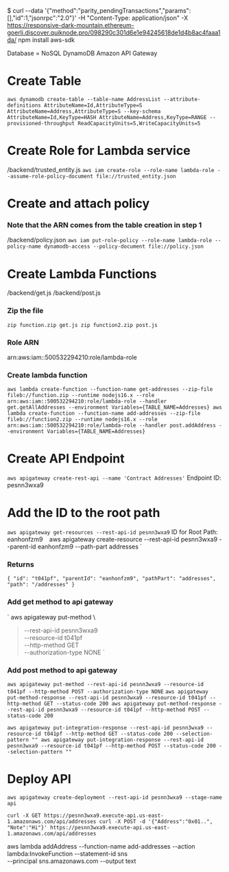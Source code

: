 $ curl --data '{"method":"parity_pendingTransactions","params":[],"id":1,"jsonrpc":"2.0"}' -H "Content-Type: application/json" -X https://responsive-dark-mountain.ethereum-goerli.discover.quiknode.pro/098290c301d6e1e94245618de1d4b8ac4faaa1da/
npm install aws-sdk

Database = NoSQL DynamoDB
Amazon API Gateway

# Create Table
`
aws dynamodb create-table --table-name AddressList --attribute-definitions AttributeName=Id,AttributeType=S AttributeName=Address,AttributeType=S --key-schema AttributeName=Id,KeyType=HASH AttributeName=Address,KeyType=RANGE --provisioned-throughput ReadCapacityUnits=5,WriteCapacityUnits=5
`
# Create Role for Lambda service

/backend/trusted_entity.js
`
aws iam create-role --role-name lambda-role --assume-role-policy-document file://trusted_entity.json
`

# Create and attach policy
### Note that the ARN comes from the table creation in step 1

/backend/policy.json
`
aws iam put-role-policy --role-name lambda-role --policy-name dynamodb-access --policy-document file://policy.json
`

# Create Lambda Functions

/backend/get.js
/backend/post.js
### Zip the file
`
zip function.zip get.js
zip function2.zip post.js
`
### Role ARN
arn:aws:iam::500532294210:role/lambda-role
### Create lambda function
`
aws lambda create-function --function-name get-addresses --zip-file fileb://function.zip --runtime nodejs16.x --role arn:aws:iam::500532294210:role/lambda-role --handler get.getAllAddresses --environment Variables={TABLE_NAME=Addresses}
aws lambda create-function --function-name add-addresses --zip-file fileb://function2.zip --runtime nodejs16.x --role arn:aws:iam::500532294210:role/lambda-role --handler post.addAddress --environment Variables={TABLE_NAME=Addresses}
`

# Create API Endpoint
`
aws apigateway create-rest-api --name 'Contract Addresses'
`
Endpoint ID: pesnn3wxa9

# Add the ID to the root path 

`
aws apigateway get-resources --rest-api-id pesnn3wxa9
`
ID for Root Path: eanhonfzm9
`
`
aws apigateway create-resource --rest-api-id pesnn3wxa9 --parent-id eanhonfzm9 --path-part addresses
`
### Returns 
`
{
    "id": "t041pf",
    "parentId": "eanhonfzm9",
    "pathPart": "addresses",
    "path": "/addresses"
}
`
### Add get method to api gateway
`
aws apigateway put-method \
> --rest-api-id pesnn3wxa9 \
> --resource-id t041pf \
> --http-method GET \
> --authorization-type NONE
`
### Add post method to api gateway
`
aws apigateway put-method --rest-api-id pesnn3wxa9 --resource-id t041pf --http-method POST --authorization-type NONE
`
`
aws apigateway put-method-response --rest-api-id pesnn3wxa9 --resource-id t041pf --http-method GET --status-code 200
aws apigateway put-method-response --rest-api-id pesnn3wxa9 --resource-id t041pf --http-method POST --status-code 200
`

`
aws apigateway put-integration-response --rest-api-id pesnn3wxa9 --resource-id t041pf --http-method GET --status-code 200 --selection-pattern ""
aws apigateway put-integration-response --rest-api-id pesnn3wxa9 --resource-id t041pf --http-method POST --status-code 200 --selection-pattern ""
`
# Deploy API
`
aws apigateway create-deployment --rest-api-id pesnn3wxa9 --stage-name api
`

`
curl -X GET https://pesnn3wxa9.execute-api.us-east-1.amazonaws.com/api/addresses
curl -X POST -d '{"Address":"0x01..", "Note":"Hi"}' https://pesnn3wxa9.execute-api.us-east-1.amazonaws.com/api/addresses
`

aws lambda addAddress --function-name add-addresses --action lambda:InvokeFunction --statement-id sns \
--principal sns.amazonaws.com --output text




